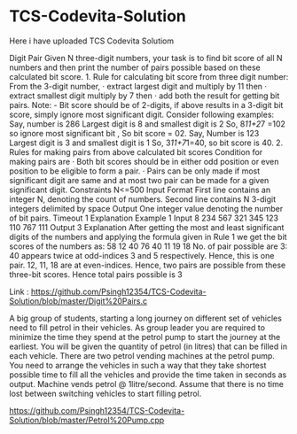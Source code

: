 # TCS-Codevita-Solution
Here i have uploaded TCS Codevita Solutiom


Digit Pair
Given N three-digit numbers, your task is to find bit score of all N numbers and then print the number of pairs possible based on these calculated bit score. 1. Rule for calculating bit score from three digit number: From the 3-digit number, · extract largest digit and multiply by 11 then · extract smallest digit multiply by 7 then · add both the result for getting bit pairs. Note: - Bit score should be of 2-digits, if above results in a 3-digit bit score, simply ignore most significant digit. Consider following examples: Say, number is 286 Largest digit is 8 and smallest digit is 2 So, 8*11+2*7 =102 so ignore most significant bit , So bit score = 02. Say, Number is 123 Largest digit is 3 and smallest digit is 1 So, 3*11+7*1=40, so bit score is 40. 2. Rules for making pairs from above calculated bit scores Condition for making pairs are · Both bit scores should be in either odd position or even position to be eligible to form a pair. · Pairs can be only made if most significant digit are same and at most two pair can be made for a given significant digit. Constraints N<=500 Input Format First line contains an integer N, denoting the count of numbers. Second line contains N 3-digit integers delimited by space Output One integer value denoting the number of bit pairs. Timeout 1 Explanation Example 1 Input 8 234 567 321 345 123 110 767 111 Output 3 Explanation After getting the most and least significant digits of the numbers and applying the formula given in Rule 1 we get the bit scores of the numbers as: 58 12 40 76 40 11 19 18 No. of pair possible are 3: 40 appears twice at odd-indices 3 and 5 respectively. Hence, this is one pair. 12, 11, 18 are at even-indices. Hence, two pairs are possible from these three-bit scores. Hence total pairs possible is 3

Link : https://github.com/Psingh12354/TCS-Codevita-Solution/blob/master/Digit%20Pairs.c

A big group of students, starting a long journey on different set of vehicles need to fill petrol in their vehicles. As group leader you are required to minimize the time they spend at the petrol pump to start the journey at the earliest. You will be given the quantity of petrol (in litres) that can be filled in each vehicle. There are two petrol vending machines at the petrol pump. You need to arrange the vehicles in such a way that they take shortest possible time to fill all the vehicles and provide the time taken in seconds as output. Machine vends petrol @ 1litre/second. Assume that there is no time lost between switching vehicles to start filling petrol.

https://github.com/Psingh12354/TCS-Codevita-Solution/blob/master/Petrol%20Pump.cpp
